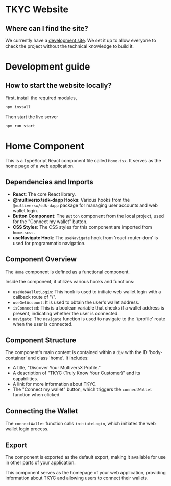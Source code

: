 # TKYC Website 

## Where can I find the site?

We currently have a [development site](https://tkyc-frontend.onrender.com/). We set it up to allow everyone to check the project without the technical knowledge to build it.

# Development guide
## How to start the website locally?

First, install the required modules,
```
npm install
```

Then start the live server
```
npm run start
```
# Home Component

This is a TypeScript React component file called `Home.tsx`. It serves as the home page of a web application.

## Dependencies and Imports

- **React**: The core React library.
- **@multiversx/sdk-dapp Hooks**: Various hooks from the `@multiversx/sdk-dapp` package for managing user accounts and web wallet login.
- **Button Component**: The `Button` component from the local project, used for the "Connect my wallet" button.
- **CSS Styles**: The CSS styles for this component are imported from `home.scss`.
- **useNavigate Hook**: The `useNavigate` hook from 'react-router-dom' is used for programmatic navigation.

## Component Overview

The `Home` component is defined as a functional component.

Inside the component, it utilizes various hooks and functions:

- `useWebWalletLogin`: This hook is used to initiate web wallet login with a callback route of "/".
- `useGetAccount`: It is used to obtain the user's wallet address.
- `isConnected`: This is a boolean variable that checks if a wallet address is present, indicating whether the user is connected.
- `navigate`: The `navigate` function is used to navigate to the '/profile' route when the user is connected.

## Component Structure

The component's main content is contained within a `div` with the ID 'body-container' and class 'home'. It includes:

- A title, "Discover Your MultiversX Profile."
- A description of "TKYC (Truly Know Your Customer)" and its capabilities.
- A link for more information about TKYC.
- The "Connect my wallet" button, which triggers the `connectWallet` function when clicked.

## Connecting the Wallet

The `connectWallet` function calls `initiateLogin`, which initiates the web wallet login process.

## Export

The component is exported as the default export, making it available for use in other parts of your application.

This component serves as the homepage of your web application, providing information about TKYC and allowing users to connect their wallets.
